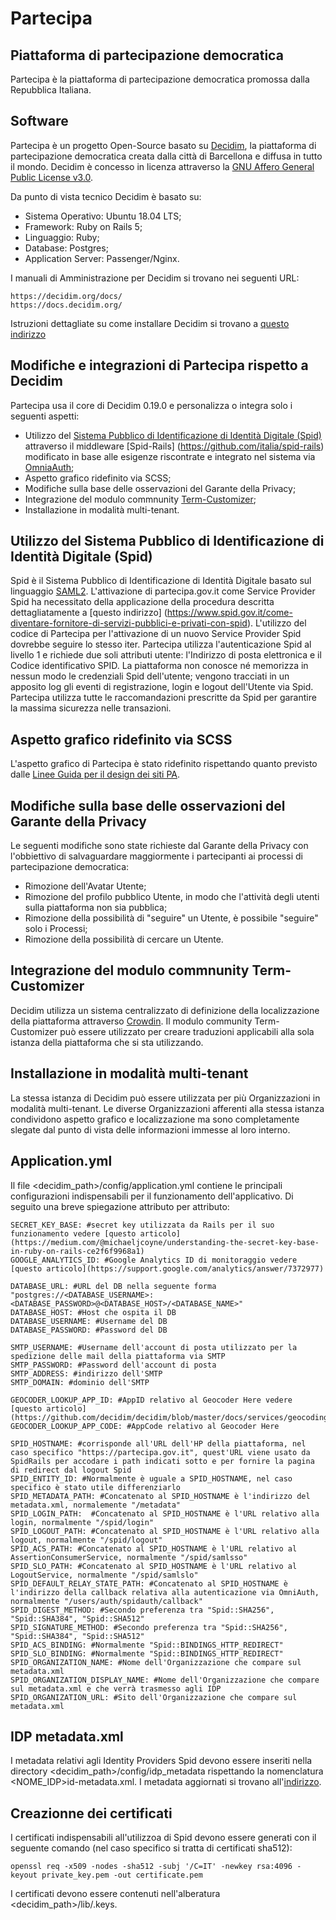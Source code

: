 # Partecipa

## Piattaforma di partecipazione democratica

Partecipa è la piattaforma di partecipazione democratica promossa dalla Repubblica Italiana.

## Software

Partecipa è un progetto Open-Source basato su [Decidim](https://github.com/decidim/decidim), la piattaforma di partecipazione democratica creata dalla città di Barcellona e
diffusa in tutto il mondo. Decidim è concesso in licenza attraverso la [GNU Affero General Public License v3.0](https://github.com/decidim/decidim/blob/develop/LICENSE-AGPLv3.txt).

Da punto di vista tecnico Decidim è basato su:
* Sistema Operativo: Ubuntu 18.04 LTS;
* Framework: Ruby on Rails 5;
* Linguaggio: Ruby;
* Database: Postgres;
* Application Server: Passenger/Nginx.

I manuali di Amministrazione per Decidim si trovano nei seguenti URL:

    https://decidim.org/docs/
    https://docs.decidim.org/
	
Istruzioni dettagliate su come installare Decidim si trovano a [questo indirizzo](https://platoniq.github.io/decidim-install/)

## Modifiche e integrazioni di Partecipa rispetto a Decidim

Partecipa usa il core di Decidim 0.19.0 e personalizza o integra solo i seguenti aspetti:

* Utilizzo del [Sistema Pubblico di Identificazione di Identità Digitale (Spid)](https://www.spid.gov.it/) attraverso il middleware [Spid-Rails] (https://github.com/italia/spid-rails) modificato in base alle esigenze riscontrate e integrato nel sistema via [OmniaAuth](https://github.com/omniauth/omniauth);
* Aspetto grafico ridefinito via SCSS;
* Modifiche sulla base delle osservazioni del Garante della Privacy;
* Integrazione del modulo commnunity [Term-Customizer](https://github.com/mainio/decidim-module-term_customizer);
* Installazione in modalità multi-tenant.
 
## Utilizzo del Sistema Pubblico di Identificazione di Identità Digitale (Spid)

Spid è il Sistema Pubblico di Identificazione di Identità Digitale basato sul linguaggio [SAML2](https://en.wikipedia.org/wiki/SAML_2.0). 
L'attivazione di partecipa.gov.it come Service Provider Spid ha necessitato della applicazione della procedura descritta dettagliatamente a [questo indirizzo] (https://www.spid.gov.it/come-diventare-fornitore-di-servizi-pubblici-e-privati-con-spid).
L'utilizzo del codice di Partecipa per l'attivazione di un nuovo Service Provider Spid dovrebbe seguire lo stesso iter.
Partecipa utilizza l'autenticazione Spid al livello 1 e richiede due soli attributi utente: l'Indirizzo di posta elettronica e il Codice identificativo SPID.
La piattaforma non conosce né memorizza in nessun modo le credenziali Spid dell'utente; vengono tracciati in un apposito log gli eventi di registrazione, login e logout dell'Utente via Spid.
Partecipa utilizza tutte le raccomandazioni prescritte da Spid per garantire la massima sicurezza nelle transazioni.

## Aspetto grafico ridefinito via SCSS

L'aspetto grafico di Partecipa è stato ridefinito rispettando quanto previsto dalle [Linee Guida per il design dei siti PA](https://www.agid.gov.it/it/argomenti/linee-guida-design-pa).

## Modifiche sulla base delle osservazioni del Garante della Privacy 

Le seguenti modifiche sono state richieste dal Garante della Privacy con l'obbiettivo di salvaguardare maggiormente i partecipanti ai processi di partecipazione democratica:

* Rimozione dell'Avatar Utente;
* Rimozione del profilo pubblico Utente, in modo che l'attività degli utenti sulla piattaforma non sia pubblica;
* Rimozione della possibilità di "seguire" un Utente, è possibile "seguire" solo i Processi;
* Rimozione della possibilità di cercare un Utente.

## Integrazione del modulo commnunity Term-Customizer

Decidim utilizza un sistema centralizzato di definizione della localizzazione della piattaforma attraverso [Crowdin](https://crowdin.com/). Il modulo community Term-Customizer può essere utilizzato per creare traduzioni applicabili alla sola istanza della piattaforma che si sta utilizzando.

## Installazione in modalità multi-tenant

La stessa istanza di Decidim può essere utilizzata per più Organizzazioni in modalità multi-tenant. Le diverse Organizzazioni afferenti alla stessa istanza condividono aspetto grafico e localizzazione ma sono completamente slegate dal punto di vista delle informazioni immesse al loro interno.

## Application.yml

Il file <decidim_path>/config/application.yml contiene le principali configurazioni indispensabili per il funzionamento dell'applicativo.
Di seguito una breve spiegazione attributo per attributo:

	SECRET_KEY_BASE: #secret key utilizzata da Rails per il suo funzionamento vedere [questo articolo](https://medium.com/@michaeljcoyne/understanding-the-secret-key-base-in-ruby-on-rails-ce2f6f9968a1)
	GOOGLE_ANALYTICS_ID: #Google Analytics ID di monitoraggio vedere [questo articolo](https://support.google.com/analytics/answer/7372977)

	DATABASE_URL: #URL del DB nella seguente forma "postgres://<DATABASE_USERNAME>:<DATABASE_PASSWORD>@<DATABASE_HOST>/<DATABASE_NAME>"
	DATABASE_HOST: #Host che ospita il DB
	DATABASE_USERNAME: #Username del DB
	DATABASE_PASSWORD: #Password del DB

	SMTP_USERNAME: #Username dell'account di posta utilizzato per la spedizione delle mail della piattaforma via SMTP
	SMTP_PASSWORD: #Password dell'account di posta
	SMTP_ADDRESS: #indirizzo dell'SMTP
	SMTP_DOMAIN: #dominio dell'SMTP

	GEOCODER_LOOKUP_APP_ID: #AppID relativo al Geocoder Here vedere [questo articolo](https://github.com/decidim/decidim/blob/master/docs/services/geocoding.md)
	GEOCODER_LOOKUP_APP_CODE: #AppCode relativo al Geocoder Here

	SPID_HOSTNAME: #corrisponde all'URL dell'HP della piattaforma, nel caso specifico "https://partecipa.gov.it", quest'URL viene usato da SpidRails per accodare i path indicati sotto e per fornire la pagina di redirect dal logout Spid
	SPID_ENTITY_ID: #Normalmente è uguale a SPID_HOSTNAME, nel caso specifico è stato utile differenziarlo 
	SPID_METADATA_PATH: #Concatenato al SPID_HOSTNAME è l'indirizzo del metadata.xml, normalemente "/metadata"
	SPID_LOGIN_PATH:  #Concatenato al SPID_HOSTNAME è l'URL relativo alla login, normalmente "/spid/login"
	SPID_LOGOUT_PATH: #Concatenato al SPID_HOSTNAME è l'URL relativo alla logout, normalmente "/spid/logout"
	SPID_ACS_PATH: #Concatenato al SPID_HOSTNAME è l'URL relativo al AssertionConsumerService, normalmente "/spid/samlsso"
	SPID_SLO_PATH: #Concatenato al SPID_HOSTNAME è l'URL relativo al LogoutService, normalmente "/spid/samlslo"
	SPID_DEFAULT_RELAY_STATE_PATH: #Concatenato al SPID_HOSTNAME è l'indirizzo della callback relativa alla autenticazione via OmniAuth, normalmente "/users/auth/spidauth/callback"
	SPID_DIGEST_METHOD: #Secondo preferenza tra "Spid::SHA256", "Spid::SHA384", "Spid::SHA512"
	SPID_SIGNATURE_METHOD: #Secondo preferenza tra "Spid::SHA256", "Spid::SHA384", "Spid::SHA512"
	SPID_ACS_BINDING: #Normalmente "Spid::BINDINGS_HTTP_REDIRECT"
	SPID_SLO_BINDING: #Normalmente "Spid::BINDINGS_HTTP_REDIRECT"
	SPID_ORGANIZATION_NAME: #Nome dell'Organizzazione che compare sul metadata.xml
	SPID_ORGANIZATION_DISPLAY_NAME: #Nome dell'Organizzazione che compare sul metadata.xml e che verrà trasmesso agli IDP
	SPID_ORGANIZATION_URL: #Sito dell'Organizzazione che compare sul metadata.xml

## IDP metadata.xml

I metadata relativi agli Identity Providers Spid devono essere inseriti nella directory <decidim_path>/config/idp_metadata rispettando la nomenclatura <NOME_IDP>id-metadata.xml.
I metadata aggiornati si trovano all'[indirizzo](https://www.agid.gov.it/it/piattaforme/spid/identity-provider-accreditati).

## Creazionne dei certificati

I certificati indispensabili all'utilizzoa di Spid devono essere generati con il seguente comando (nel caso specifico si tratta di certificati sha512):

	openssl req -x509 -nodes -sha512 -subj '/C=IT' -newkey rsa:4096 -keyout private_key.pem -out certificate.pem

I certificati devono essere contenuti nell'alberatura <decidim_path>/lib/.keys.